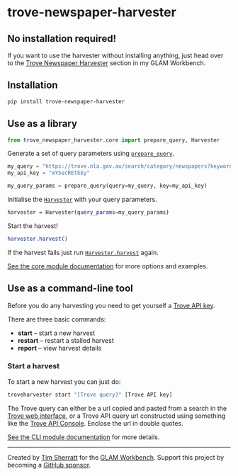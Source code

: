 trove-newspaper-harvester
================

<!-- WARNING: THIS FILE WAS AUTOGENERATED! DO NOT EDIT! -->

## No installation required!

If you want to use the harvester without installing anything, just head
over to the [Trove Newspaper
Harvester](https://glam-workbench.github.io/trove-harvester/) section in
my GLAM Workbench.

## Installation

``` sh
pip install trove-newspaper-harvester
```

## Use as a library

``` python
from trove_newspaper_harvester.core import prepare_query, Harvester
```

Generate a set of query parameters using
[`prepare_query`](https://wragge.github.io/trove-newspaper-harvester/core.html#prepare_query).

``` python
my_query = "https://trove.nla.gov.au/search/category/newspapers?keyword=wragge"
my_api_key = "mYSecREtkEy"

my_query_params = prepare_query(query=my_query, key=my_api_key)
```

Initialise the
[`Harvester`](https://wragge.github.io/trove-newspaper-harvester/core.html#harvester)
with your query parameters.

``` sh
harvester = Harvester(query_params=my_query_params)
```

Start the harvest!

``` sh
harvester.harvest()
```

If the harvest fails just run
[`Harvester.harvest`](https://wragge.github.io/trove-newspaper-harvester/core.html#harvester.harvest)
again.

[See the core module
documentation](https://wragge.github.io/trove-newspaper-harvester/core.html)
for more options and examples.

## Use as a command-line tool

Before you do any harvesting you need to get yourself a [Trove API
key](https://trove.nla.gov.au/about/create-something/using-api).

There are three basic commands:

- **start** – start a new harvest
- **restart** – restart a stalled harvest
- **report** – view harvest details

### Start a harvest

To start a new harvest you can just do:

``` sh
troveharvester start "[Trove query]" [Trove API key]
```

The Trove query can either be a url copied and pasted from a search in
the [Trove web interface](http://trove.nla.gov.au/newspaper/), or a
Trove API query url constructed using something like the [Trove API
Console](https://troveconsole.herokuapp.com/). Enclose the url in double
quotes.

[See the CLI module
documentation](https://wragge.github.io/trove-newspaper-harvester/cli.html)
for more details.

------------------------------------------------------------------------

Created by [Tim Sherratt](https://timsherratt.org/) for the [GLAM
Workbench](https://glam-workbench.net/). Support this project by
becoming a [GitHub sponsor](https://github.com/sponsors/wragge?o=esb).
